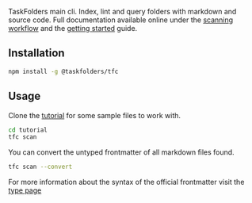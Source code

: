 TaskFolders main cli. Index, lint and query folders with markdown and source code. Full documentation available online under the [scanning workflow](https://www.taskfolders.com/docs/workflows/scanning/) and the [getting started]() guide.

## Installation

```sh
npm install -g @taskfolders/tfc
```

## Usage

Clone the [tutorial](https://github.com/taskfolders/tutorial) for some sample files to work with.

```sh
cd tutorial
tfc scan
```

You can convert the untyped frontmatter of all markdown files found.

```sh
tfc scan --convert
```

For more information about the syntax of the official frontmatter visit the [type page](https://www.taskfolders.com/docs/types/markdown/)
